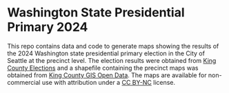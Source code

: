 # Washington State Presidential Primary 2024

This repo contains data and code to generate maps showing the results of the 2024 Washington state presidential primary election in the City of Seattle at the precinct level. The election results were obtained from [King County Elections](https://cdn.kingcounty.gov/-/media/king-county/depts/elections/results/2024/03/final-results-report.csv?rev=07daf5e88884431ea8e51177f495107b&hash=D084B25DC1D77A92D71288539A8638E1) and a shapefile containing the precinct maps was obtained from [King County GIS Open Data](https://gis-kingcounty.opendata.arcgis.com/datasets/a9bcf8b7e83a402aaf68479c244b3131_418/explore?location=47.428276%2C-121.802050%2C9.56). The maps are available for non-commercial use with attribution under a [CC BY-NC](https://creativecommons.org/licenses/by-nc/4.0/) license.
